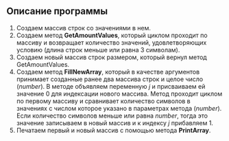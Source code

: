 ## Описание программы
1. Создаем массив строк со значениями в нем.
2. Создаем метод **GetAmountValues**, который циклом проходит по массиву и возвращает количество значений, удовлетворяющих условию (длина строк меньше или равна 3 символам).
3. Создаем новый массив строк размером, который вернул метод GetAmountValues.
4. Создаем метод **FillNewArray**, который в качестве аргументов принимает созданные ранее два массива строк и целое число (*number*). В методе объявляем переменную *j* и присваиваем ей значение 0 для индексации нового массива. Метод проходит циклом по первому массиву и сравнивает количество символов в значениях с числом которое указано в параметрах метода (*number*). Если количество символов меньше или равна *number*, тогда это значение записываем в новый массив и к индексу *j* прибавляем 1.
5. Печатаем первый и новый массив с помощью метода **PrintArray**.
